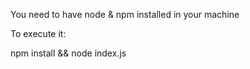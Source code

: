 You need to have node & npm installed in your machine

To execute it:

npm install && node index.js <consul ip> <consul port>